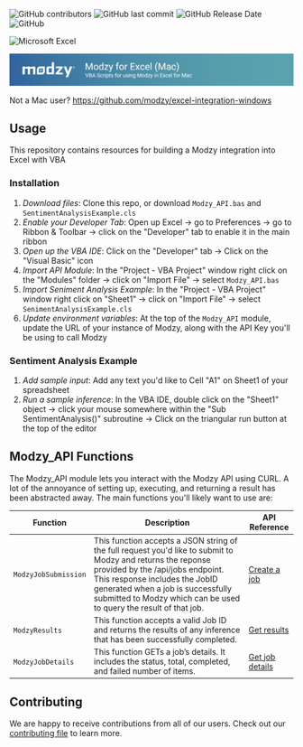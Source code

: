 
![GitHub contributors](https://img.shields.io/github/contributors/modzy/integration-excel-mac?logo=GitHub&style=flat-square)
![GitHub last commit](https://img.shields.io/github/last-commit/modzy/integration-excel-mac?logo=GitHub&style=flat-square)
![GitHub Release Date](https://img.shields.io/github/issues-raw/modzy/integration-excel-mac?logo=GitHub&style=flat-square)
![GitHub](https://img.shields.io/github/license/modzy/integration-excel-mac?logo=apache&style=flat-square)

![Microsoft Excel](https://img.shields.io/badge/Microsoft_Excel-217346?style=for-the-badge&logo=microsoft-excel&logoColor=white)

![Modzy Python SDK Banner](https://github.com/modzy/integration-excel-mac/blob/main/modzy-excel-mac-banner.png)

Not a Mac user? https://github.com/modzy/excel-integration-windows

## Usage

This repository contains resources for building a Modzy integration into Excel with VBA

### Installation

1. *Download files*: Clone this repo, or download `Modzy_API.bas` and `SentimentAnalysisExample.cls`
2. *Enable your Developer Tab*: Open up Excel -> go to Preferences -> go to Ribbon & Toolbar -> click on the "Developer" tab to enable it in the main ribbon
3. *Open up the VBA IDE*: Click on the "Developer" tab -> Click on the "Visual Basic" icon
4. *Import API Module*: In the "Project - VBA Project" window right click on the "Modules" folder -> click on "Import File" -> select `Modzy_API.bas`
5. *Import Seniment Analysis Example*: In the "Project - VBA Project" window right click on "Sheet1" -> click on "Import File" -> select `SenimentAnalysisExample.cls`
6. *Update environment variables*: At the top of the `Modzy_API` module, update the URL of your instance of Modzy, along with the API Key you'll be using to call Modzy

### Sentiment Analysis Example

1. *Add sample input*: Add any text you'd like to Cell "A1" on Sheet1 of your spreadsheet
2. *Run a sample inference*: In the VBA IDE, double click on the "Sheet1" object -> click your mouse somewhere within the "Sub SentimentAnalysis()" subroutine -> Click on the triangular run button at the top of the editor

## Modzy_API Functions

The Modzy_API module lets you interact with the Modzy API using CURL. A lot of the annoyance of setting up, executing, and returning a result has been abstracted away. The main functions you'll likely want to use are:

| Function             | Description                                                                                                                                                                                                                                                                                   | API Reference                                                       |
|----------------------|-----------------------------------------------------------------------------------------------------------------------------------------------------------------------------------------------------------------------------------------------------------------------------------------------|---------------------------------------------------------------------|
| `ModzyJobSubmission` | This function accepts a JSON string of the full request you'd like to submit to Modzy and returns the reponse provided by the /api/jobs endpoint. This response includes the JobID generated when a job is successfully submitted to Modzy which can be used to query the result of that job. | [Create a job](https://docs.modzy.com/reference/create-a-job-1)     |
| `ModzyResults`       | This function accepts a valid Job ID and returns the results of any inference that has been successfully completed.                                                                                                                                                                           | [Get results](https://docs.modzy.com/reference/get-results)         |
| `ModzyJobDetails`    | This function GETs a job’s details. It includes the status, total, completed, and failed number of items.                                                                                                                                                                                     | [Get job details](https://docs.modzy.com/reference/get-job-details) |

## Contributing

We are happy to receive contributions from all of our users. Check out our [contributing file](https://github.com/modzy/integration-excel-mac/blob/master/CONTRIBUTING.adoc) to learn more.
